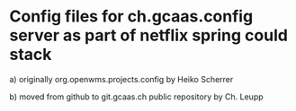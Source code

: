 # Config files for ch.gcaas.config server as part of netflix spring could stack

a) originally org.openwms.projects.config by Heiko Scherrer

b) moved from github to git.gcaas.ch public repository by Ch. Leupp